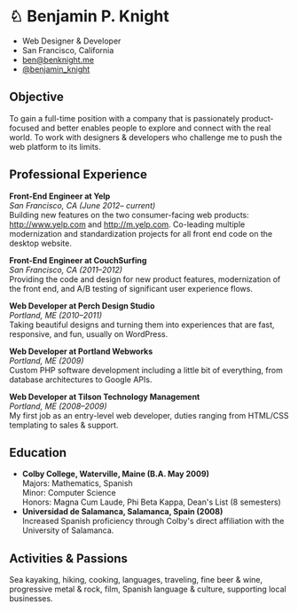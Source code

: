 ♘ Benjamin P. Knight
====================

* Web Designer & Developer
* San Francisco, California
* ben@benknight.me
* [@benjamin_knight](http://twitter.com/benjamin_knight)

Objective
----------

To gain a full-time position with a company that is passionately product-focused and better enables people to explore and connect with the real world.  To work with designers & developers who challenge me to push the web platform to its limits.

Professional Experience
-----------------------

**Front-End Engineer at Yelp**  
*San Francisco, CA (June 2012– _current_)*  
Building new features on the two consumer-facing web products: http://www.yelp.com and http://m.yelp.com.  Co-leading multiple  modernization and standardization projects for all front end code on the desktop website.

**Front-End Engineer at CouchSurfing**  
*San Francisco, CA (2011–2012)*  
Providing the code and design for new product features, modernization of the front end, and A/B testing of significant user experience flows.

**Web Developer at Perch Design Studio**  
*Portland, ME (2010–2011)*  
Taking beautiful designs and turning them into experiences that are fast, responsive, and fun, usually on WordPress.

**Web Developer at Portland Webworks**  
*Portland, ME (2009)*  
Custom PHP software development including a little bit of everything, from database architectures to Google APIs.

**Web Developer at Tilson Technology Management**  
*Portland, ME (2008–2009)*  
My first job as an entry-level web developer, duties ranging from HTML/CSS templating to sales & support.

Education
---------

* **Colby College, Waterville, Maine (B.A. May 2009)**  
  Majors: Mathematics, Spanish  
  Minor: Computer Science  
  Honors: Magna Cum Laude, Phi Beta Kappa, Dean's List (8 semesters)
* **Universidad de Salamanca, Salamanca, Spain (2008)**  
  Increased Spanish proficiency through Colby's direct affiliation with the University of Salamanca.  

Activities & Passions
---------------------

Sea kayaking, hiking, cooking, languages, traveling, fine beer & wine, progressive metal & rock, film, Spanish language & culture, supporting local businesses.
